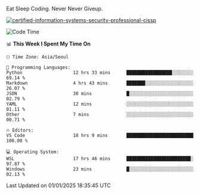 Eat Sleep Coding.
Never Never Giveup.

[![certified-information-systems-security-professional-cissp](https://user-images.githubusercontent.com/44606727/157613689-acd84ec6-5f8f-4e79-89d9-a8d51f033634.png)](https://www.credly.com/badges/f394a010-85a0-450b-9136-8043af01d71c/public_url)

<!--START_SECTION:waka-->
![Code Time](http://img.shields.io/badge/Code%20Time-3%2C684%20hrs%2047%20mins-blue)

📊 **This Week I Spent My Time On** 

```text
🕑︎ Time Zone: Asia/Seoul

💬 Programming Languages: 
Python                   12 hrs 33 mins      █████████████████░░░░░░░░   69.14 % 
Markdown                 4 hrs 43 mins       ███████░░░░░░░░░░░░░░░░░░   26.07 % 
JSON                     30 mins             █░░░░░░░░░░░░░░░░░░░░░░░░   02.79 % 
YAML                     12 mins             ░░░░░░░░░░░░░░░░░░░░░░░░░   01.11 % 
Other                    7 mins              ░░░░░░░░░░░░░░░░░░░░░░░░░   00.71 % 

🔥 Editors: 
VS Code                  18 hrs 9 mins       █████████████████████████   100.00 % 

💻 Operating System: 
WSL                      17 hrs 46 mins      ████████████████████████░   97.87 % 
Windows                  23 mins             █░░░░░░░░░░░░░░░░░░░░░░░░   02.13 % 
```


 Last Updated on 01/01/2025 18:35:45 UTC
<!--END_SECTION:waka-->
